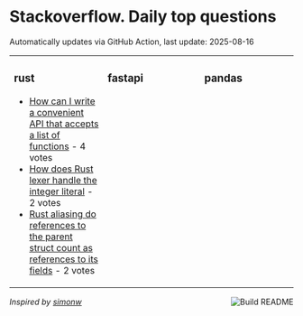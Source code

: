 # Stackoverflow. Daily top questions 

Automatically updates via GitHub Action, last update: <!-- date starts -->2025-08-16<!-- date ends -->


<table><tr><td valign="top" width="33%">

### rust
<!-- rust starts -->
* [How can I write a convenient API that accepts a list of functions](https://stackoverflow.com/questions/79736096/how-can-i-write-a-convenient-api-that-accepts-a-list-of-functions) - 4 votes
* [How does Rust lexer handle the integer literal](https://stackoverflow.com/questions/79736446/how-does-rust-lexer-handle-the-integer-literal) - 2 votes
* [Rust aliasing do references to the parent struct count as references to its fields](https://stackoverflow.com/questions/79736341/rust-aliasing-do-references-to-the-parent-struct-count-as-references-to-its-fie) - 2 votes
<!-- rust ends -->
</td><td valign="top" width="34%">


### fastapi
<!-- fastapi starts -->

<!-- fastapi ends -->
</td><td valign="top" width="34%">


### pandas
<!-- pandas starts -->

<!-- pandas ends -->
</td></tr></table>

<a href="https://github.com/hp0404/hp0404/actions"><img src="https://github.com/hp0404/hp0404/workflows/Build%20README/badge.svg" align="right" alt="Build README"></a> <p>*Inspired by  [simonw](https://github.com/simonw/simonw)*</p>
